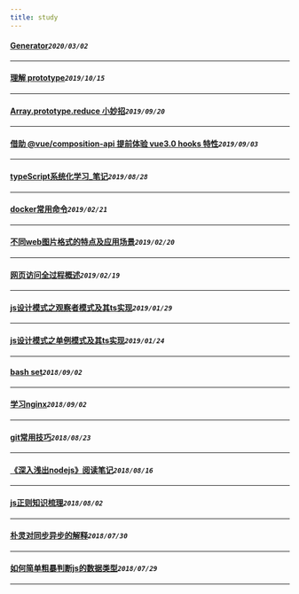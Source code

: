 ```yaml
---
title: study
---
```

 #### [Generator](/blog/20200302_generate.md)_`2020/03/02`_
*****
 #### [理解 prototype](/blog/20191015_prototype.md)_`2019/10/15`_
*****
 #### [Array.prototype.reduce 小妙招](/blog/20190920_js_reduce.md)_`2019/09/20`_
*****
 #### [借助 @vue/composition-api 提前体验 vue3.0 hooks 特性](/blog/20190903_vue2_hooks.md)_`2019/09/03`_
*****
 #### [typeScript系统化学习_笔记](/blog/20190828_ts_note.md)_`2019/08/28`_
*****
 #### [docker常用命令](/blog/20190221_docker.md)_`2019/02/21`_
*****
 #### [不同web图片格式的特点及应用场景](/blog/20190220_imgOptimize.md)_`2019/02/20`_
*****
 #### [网页访问全过程概述](/blog/20190219_happenInBrowser.md)_`2019/02/19`_
*****
 #### [js设计模式之观察者模式及其ts实现](/blog/20190129_jsPatterns_observed.md)_`2019/01/29`_
*****
 #### [js设计模式之单例模式及其ts实现](/blog/20190124_jsPatterns_single.md)_`2019/01/24`_
*****
 #### [bash set](/blog/20180902_bashset.md)_`2018/09/02`_
*****
 #### [学习nginx](/blog/20180902_nginxNote.md)_`2018/09/02`_
*****
 #### [git常用技巧](/blog/20180823_gitSkill.md)_`2018/08/23`_
*****
 #### [《深入浅出nodejs》阅读笔记](/blog/20180816_nodejsStudyNote.md)_`2018/08/16`_
*****
 #### [js正则知识梳理](/blog/20180802_regExpCombing.md)_`2018/08/02`_
*****
 #### [朴灵对同步异步的解释](/blog/20180730_jsRunRule.md)_`2018/07/30`_
*****
 #### [如何简单粗暴判断js的数据类型](/blog/20180729_judgeDataType.md)_`2018/07/29`_
*****